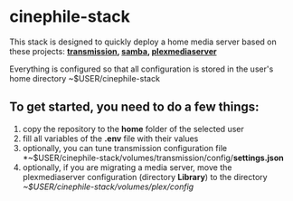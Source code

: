 # cinephile-stack
This stack is designed to quickly deploy a home media server based on these projects:
**[transmission](https://github.com/linuxserver/docker-transmission), [samba](https://github.com/dperson/samba), [plexmediaserver](https://github.com/plexinc/pms-docker)**

Everything is configured so that all configuration is stored in the user's home directory ~$USER/cinephile-stack

## To get started, you need to do a few things:

1. copy the repository to the **home** folder of the selected user
2. fill all variables of the **.env** file with their values
3. optionally, you can tune transmission configuration file *~$USER/cinephile-stack/volumes/transmission/config/**settings.json**
4. optionally, if you are migrating a media server, move the plexmediaserver configuration (directory **Library**) to the directory *~$USER/cinephile-stack/volumes/plex/config*
